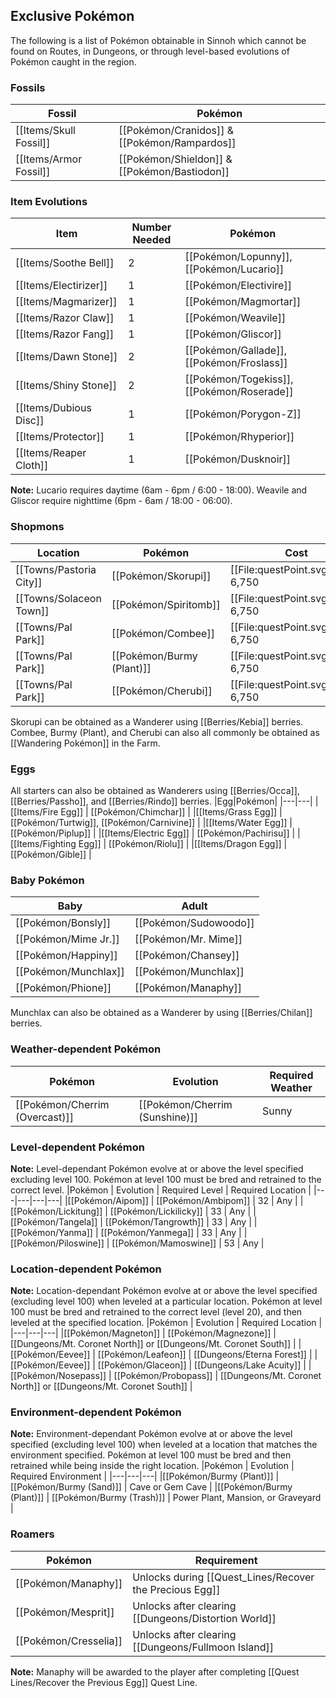 ## Exclusive Pokémon

The following is a list of Pokémon obtainable in Sinnoh which cannot be found on Routes, in Dungeons, or through level-based evolutions of Pokémon caught in the region.

### Fossils
|Fossil|Pokémon|
|---|---|
|[[Items/Skull Fossil]]|[[Pokémon/Cranidos]] & [[Pokémon/Rampardos]]|
|[[Items/Armor Fossil]]|[[Pokémon/Shieldon]] & [[Pokémon/Bastiodon]]|

### Item Evolutions
|Item|Number Needed|Pokémon|
|---|---|---|
|[[Items/Soothe Bell]]|2|[[Pokémon/Lopunny]], [[Pokémon/Lucario]]
|[[Items/Electirizer]]|1|[[Pokémon/Electivire]]|
|[[Items/Magmarizer]]|1|[[Pokémon/Magmortar]]
|[[Items/Razor Claw]]|1|[[Pokémon/Weavile]]
|[[Items/Razor Fang]]|1|[[Pokémon/Gliscor]]|
|[[Items/Dawn Stone]]|2|[[Pokémon/Gallade]], [[Pokémon/Froslass]]
|[[Items/Shiny Stone]]|2|[[Pokémon/Togekiss]], [[Pokémon/Roserade]]
|[[Items/Dubious Disc]]|1|[[Pokémon/Porygon-Z]]
|[[Items/Protector]]|1|[[Pokémon/Rhyperior]]
|[[Items/Reaper Cloth]]|1|[[Pokémon/Dusknoir]]

**Note:** Lucario requires daytime (6am - 6pm / 6:00 - 18:00). Weavile and Gliscor require nighttime (6pm - 6am / 18:00 - 06:00).

### Shopmons
|Location|Pokémon|Cost|
|---|---|---|
|[[Towns/Pastoria City]]|[[Pokémon/Skorupi]]|[[File:questPoint.svg\|20px]] 6,750|
|[[Towns/Solaceon Town]]|[[Pokémon/Spiritomb]]|[[File:questPoint.svg\|20px]] 6,750|
|[[Towns/Pal Park]]|[[Pokémon/Combee]]|[[File:questPoint.svg\|20px]] 6,750|
|[[Towns/Pal Park]]|[[Pokémon/Burmy (Plant)]]|[[File:questPoint.svg\|20px]] 6,750|
|[[Towns/Pal Park]]|[[Pokémon/Cherubi]]|[[File:questPoint.svg\|20px]] 6,750|

Skorupi can be obtained as a Wanderer using [[Berries/Kebia]] berries. Combee, Burmy (Plant), and Cherubi can also all commonly be obtained as [[Wandering Pokémon]] in the Farm.

### Eggs
All starters can also be obtained as Wanderers using [[Berries/Occa]], [[Berries/Passho]], and [[Berries/Rindo]] berries.
|Egg|Pokémon|
|---|---|
|[[Items/Fire Egg]] | [[Pokémon/Chimchar]] |
|[[Items/Grass Egg]] | [[Pokémon/Turtwig]], [[Pokémon/Carnivine]] |
|[[Items/Water Egg]] | [[Pokémon/Piplup]] |
|[[Items/Electric Egg]] | [[Pokémon/Pachirisu]] |
|[[Items/Fighting Egg]] | [[Pokémon/Riolu]] |
|[[Items/Dragon Egg]] | [[Pokémon/Gible]] |

### Baby Pokémon
|Baby|Adult|
|---|---|
|[[Pokémon/Bonsly]] | [[Pokémon/Sudowoodo]] |
|[[Pokémon/Mime Jr.]] | [[Pokémon/Mr. Mime]] |
|[[Pokémon/Happiny]] | [[Pokémon/Chansey]] |
|[[Pokémon/Munchlax]] | [[Pokémon/Munchlax]] |
|[[Pokémon/Phione]] | [[Pokémon/Manaphy]] |

Munchlax can also be obtained as a Wanderer by using [[Berries/Chilan]] berries.

### Weather-dependent Pokémon
|Pokémon | Evolution | Required Weather |
|---|---|---|
|[[Pokémon/Cherrim (Overcast)]] | [[Pokémon/Cherrim (Sunshine)]] | Sunny |

### Level-dependent Pokémon
**Note:** Level-dependant Pokémon evolve at or above the level specified excluding level 100. Pokémon at level 100 must be bred and retrained to the correct level.
|Pokémon | Evolution | Required Level | Required Location |
|---|---|---|---|
|[[Pokémon/Aipom]] | [[Pokémon/Ambipom]] | 32 | Any |
|[[Pokémon/Lickitung]] | [[Pokémon/Lickilicky]] | 33 | Any |
|[[Pokémon/Tangela]] | [[Pokémon/Tangrowth]] | 33 | Any |
|[[Pokémon/Yanma]] | [[Pokémon/Yanmega]] | 33 | Any |
|[[Pokémon/Piloswine]] | [[Pokémon/Mamoswine]] | 53 | Any |

### Location-dependent Pokémon
**Note:** Location-dependant Pokémon evolve at or above the level specified (excluding level 100) when leveled at a particular location. Pokémon at level 100 must be bred and retrained to the correct level (level 20), and then leveled at the specified location.
|Pokémon | Evolution | Required Location |
|---|---|---|
|[[Pokémon/Magneton]] | [[Pokémon/Magnezone]] | [[Dungeons/Mt. Coronet North]] or [[Dungeons/Mt. Coronet South]] |
|[[Pokémon/Eevee]] | [[Pokémon/Leafeon]] | [[Dungeons/Eterna Forest]] |
|[[Pokémon/Eevee]] | [[Pokémon/Glaceon]] | [[Dungeons/Lake Acuity]] |
|[[Pokémon/Nosepass]] | [[Pokémon/Probopass]] | [[Dungeons/Mt. Coronet North]] or [[Dungeons/Mt. Coronet South]] |

### Environment-dependent Pokémon
**Note:** Environment-dependant Pokémon evolve at or above the level specified (excluding level 100) when leveled at a location that matches the environment specified. Pokémon at level 100 must be bred and then retrained while being inside the right location.
|Pokémon | Evolution | Required Environment |
|---|---|---|
|[[Pokémon/Burmy (Plant)]] | [[Pokémon/Burmy (Sand)]] | Cave or Gem Cave |
|[[Pokémon/Burmy (Plant)]] | [[Pokémon/Burmy (Trash)]] | Power Plant, Mansion, or Graveyard |

### Roamers
|Pokémon|Requirement|
|---|---|
|[[Pokémon/Manaphy]]|Unlocks during [[Quest_Lines/Recover the Precious Egg]]|
|[[Pokémon/Mesprit]]|Unlocks after clearing [[Dungeons/Distortion World]]|
|[[Pokémon/Cresselia]]|Unlocks after clearing [[Dungeons/Fullmoon Island]]|

**Note:** Manaphy will be awarded to the player after completing [[Quest Lines/Recover the Previous Egg]] Quest Line.